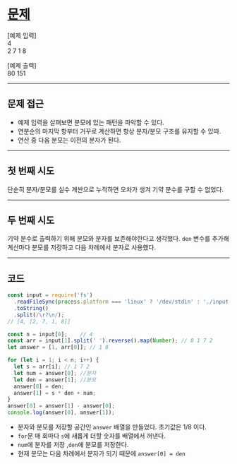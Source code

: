 # [문제](https://www.acmicpc.net/problem/17504)

[예제 입력] </br>
4  
2 7 1 8

[예제 출력]  
80 151

---
## 문제 접근
- 예제 입력을 살펴보면 분모에 있는 패턴을 파악할 수 있다.
- 연분순의 마지막 항부터 거꾸로 계산하면 항상 분자/분모 구조를 유지할 수 있따.
- 연산 중 다음 분모는 이전의 분자가 된다.

---
## 첫 번째 시도

단순히 분자/분모를 실수 계싼으로 누적하면 오차가 생겨 기약 분수를 구할 수 없었다.

---
## 두 번째 시도

기약 분수로 출력하기 위해 분모와 분자를 보존해야한다고 생각했다. `den` 변수를 추가해 계산마다 분모를 저장하고 다음 차례에서 분자로 사용했다.

---
## 코드

```javascript
const input = require('fs')
  .readFileSync(process.platform === 'linux' ? '/dev/stdin' : './input.txt')
  .toString()
  .split(/\r?\n/);
// [4, [2, 7, 1, 8]]

const n = input[0];    // 4
const arr = input[1].split(' ').reverse().map(Number); // 8 1 7 2
let answer = [1, arr[0]]; // 1 8

for (let i = 1; i < n; i++) {
  let s = arr[i]; // 1 7 2
  let num = answer[0]; //분자
  let den = answer[1]; //분모
  answer[0] = den;
  answer[1] = s * den + num;
}
answer[0] = answer[1] - answer[0];
console.log(answer[0], answer[1]);
```
- 분자와 분모를 저장할 공간인 `answer` 배열을 만들었다. 초기값은 1/8 이다.
- `for`문 매 회마다 `s`에 새롭게 더할 숫자를 배열에서 꺼낸다.
- `num`에 분자를 저장 ,`den`에 분모를 저장한다.
- 현재 분모는 다음 차례에서 분자가 되기 때문에 `answer[0] = den`
